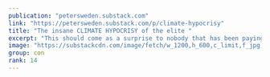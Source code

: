 ```yaml
---
publication: "petersweden.substack.com"
link: "https://petersweden.substack.com/p/climate-hypocrisy"
title: "The insane CLIMATE HYPOCRISY of the elite "
excerpt: "This should come as a surprise to nobody that has been paying attention."
image: "https://substackcdn.com/image/fetch/w_1200,h_600,c_limit,f_jpg,q_auto:good,fl_progressive:steep/https%3A%2F%2Fbucketeer-e05bbc84-baa3-437e-9518-adb32be77984.s3.amazonaws.com%2Fpublic%2Fimages%2F3cf0d44d-7dbb-429b-91e4-d73f29b295b8_705x420.png"
group: con
rank: 14
---
```

